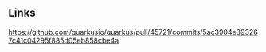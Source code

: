 ##




## Links


https://github.com/quarkusio/quarkus/pull/45721/commits/5ac3904e393267c41c04295f885d05eb858cbe4a
